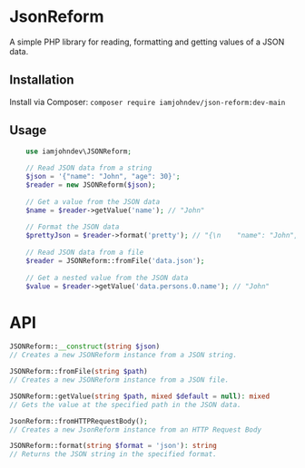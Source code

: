 # JsonReform

A simple PHP library for reading, formatting and getting values of a JSON data.

## Installation

Install via Composer:
`composer require iamjohndev/json-reform:dev-main`


## Usage

```php
    use iamjohndev\JSONReform;
    
    // Read JSON data from a string
    $json = '{"name": "John", "age": 30}';
    $reader = new JSONReform($json);
    
    // Get a value from the JSON data
    $name = $reader->getValue('name'); // "John"
    
    // Format the JSON data
    $prettyJson = $reader->format('pretty'); // "{\n    "name": "John",\n    "age": 30\n}"
    
    // Read JSON data from a file
    $reader = JSONReform::fromFile('data.json');
    
    // Get a nested value from the JSON data
    $value = $reader->getValue('data.persons.0.name'); // "John"
```

# API
```php
JSONReform::__construct(string $json)
// Creates a new JSONReform instance from a JSON string.

JSONReform::fromFile(string $path)
// Creates a new JSONReform instance from a JSON file.

JSONReform::getValue(string $path, mixed $default = null): mixed
// Gets the value at the specified path in the JSON data.

JsonReform::fromHTTPRequestBody();
// Creates a new JsonReform instance from an HTTP Request Body

JSONReform::format(string $format = 'json'): string
// Returns the JSON string in the specified format.
```
